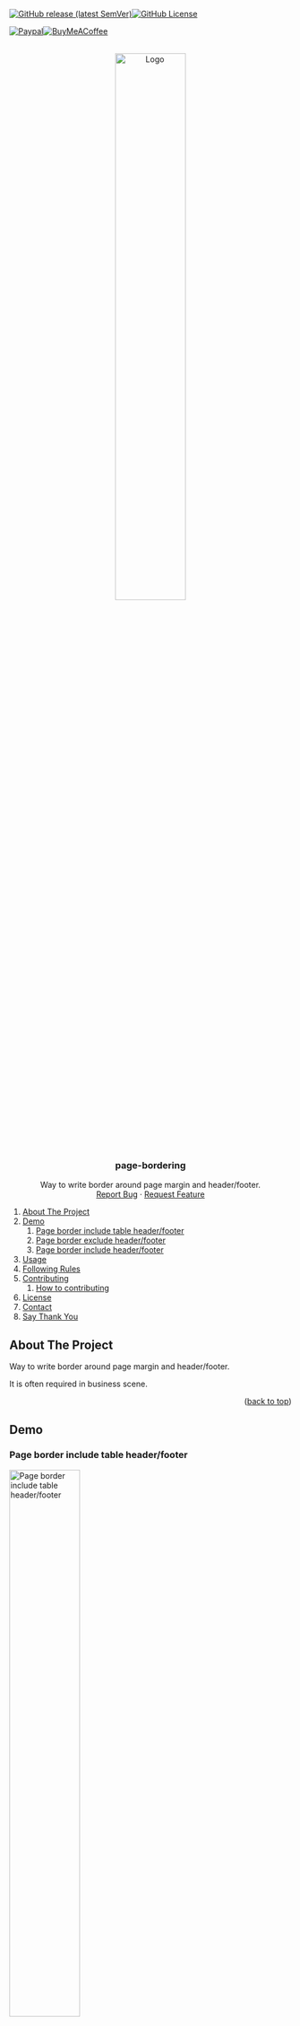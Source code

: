 <a name="readme-top"></a>

<!-- Project Shields -->

[![GitHub release (latest SemVer)][release-shield]][release-url][![GitHub License][license-shield]][license-url]

[![Paypal][Paypal-shield]][Paypal-url][![BuyMeACoffee][BuyMeACoffee-sheild]][BuyMeACoffee-url]

<!-- Project Logo -->
<br />
<div align="center">
  <a href="https://github.com/Shumpei-Tanaka/typst-page-bordering">
    <img src="assets/page-bordering-example-table-header-footer.png" alt="Logo" width="50%" height="50%">
  </a>

  <h3 align="center">page-bordering</h3>

  <p align="center">
    Way to write border around page margin and header/footer.
    <br />
    <a href="https://github.com/Shumpei-Tanaka/typst-page-bordering/issues">Report Bug</a>
    ·
    <a href="https://github.com/Shumpei-Tanaka/typst-page-bordering/issues">Request Feature</a>
  </p>
</div>

<!-- Table of Contents -->

1. [About The Project](#about-the-project)
2. [Demo](#demo)
    1. [Page border include table header/footer](#page-border-include-table-headerfooter)
    2. [Page border exclude header/footer](#page-border-exclude-headerfooter)
    3. [Page border include header/footer](#page-border-include-headerfooter)
3. [Usage](#usage)
4. [Following Rules](#following-rules)
5. [Contributing](#contributing)
    1. [How to contributing](#how-to-contributing)
6. [License](#license)
7. [Contact](#contact)
8. [Say Thank You](#say-thank-you)

## About The Project

Way to write border around page margin and header/footer.

It is often required in business scene.

<p align="right">(<a href="#readme-top">back to top</a>)</p>

## Demo

### Page border include table header/footer

<img src="assets/page-bordering-example-table-header-footer.png" alt="Page border include table header/footer" width="50%" height="50%">

### Page border exclude header/footer

<img src="assets/page-bordering-example-normal-header-footer.png" alt="Page border exclude header/footer" width="50%" height="50%">

### Page border include header/footer

<img src="assets/page-bordering-example-normal-header-footer-border.png" alt="Page border include header/footer" width="50%" height="50%">

<p align="right">(<a href="#readme-top">back to top</a>)</p>

## Usage

This package provide a function: `page-bordering`.

import / setting script is shown below.

```typst
#import "@preview/page-bordering:1.0.0": page-bordering
#show: page-bordering.with(
  margin: (left: 30pt, right: 30pt, top: 60pt, bottom: 60pt),
  expand: 15pt,
  space-top: 15pt,
  space-bottom: 15pt,
  strokeHeader: none,
  strokeFooter: none,
  header: "",
  footer: "",
)
```

`margin` is passed in `page()` function.

`margin` must to be dictionary include 4 direction.

`header` and `footer` is called outside of `page()`.

You can define like `#let header = [element]`, `#let header = {calls}`.

`strokeHeader` and `strokeFooter` is used to config stroke border around header/footer.

`margin`, `space-top`, `space-bottom` and `expand` works like below.

![page-bordering-show-setting](assets/page-bordering-show-setting.png)

<p align="right">(<a href="#readme-top">back to top</a>)</p>

## Following Rules

This repository follows below rules.

-   [Github-Flow][github-flow-url]
-   [Semantic Versioning][semver-url]

<p align="right">(<a href="#readme-top">back to top</a>)</p>

## Contributing

Any contributions you make are **greatly appreciated**.

If you have a suggestion that would make this better, please fork the repo and create a pull request. You can also simply open an issue with the tag "enhancement".
Don't forget to give the project a star! Thanks!

### How to contributing

1. Fork the Project
2. Create your Feature Branch (`git checkout -b AmazingFeature`)
3. Commit your Changes (`git commit -m 'Add some AmazingFeature'`)
4. Push to the Branch (`git push origin AmazingFeature`)
5. Open a Pull Request

<p align="right">(<a href="#readme-top">back to top</a>)</p>

## License

The source code is licensed MIT. See [LICENSE][license-url].

<p align="right">(<a href="#readme-top">back to top</a>)</p>

## Contact

-   Shumpei-Tanaka
    -   s6.tanaka.pub@gmail.com
    -   [S6T5: My Homepage][s6t5-url]

<p align="right">(<a href="#readme-top">back to top</a>)</p>

## Say Thank You

If my works feels you helpful, I would be happy to have your support for me :D

links are below.

-   [https://www.paypal.me/s6tanaka][Paypal-url]
-   [https://www.buymeacoffee.com/s6tanaka][BuyMeACoffee-url]

[![Paypal][Paypal-shield]][Paypal-url][![BuyMeACoffee][BuyMeACoffee-sheild]][BuyMeACoffee-url]

<p align="right">(<a href="#readme-top">back to top</a>)</p>

<!-- Markdown Links & Images -->

[release-shield]: https://img.shields.io/github/v/release/Shumpei-Tanaka/typst-page-bordering?style=flat-square&sort=semver
[release-url]: https://github.com/Shumpei-Tanaka/typst-page-bordering/releases/latest
[license-shield]: https://img.shields.io/github/license/Shumpei-Tanaka/typst-page-bordering?flat-square
[license-url]: /LICENSE
[contributors-shield]: https://img.shields.io/github/contributors/Shumpei-Tanaka/typst-page-bordering.svg?style=flat-square
[contributors-url]: https://github.com/Shumpei-Tanaka/typst-page-bordering/graphs/contributors
[forks-shield]: https://img.shields.io/github/forks/Shumpei-Tanaka/typst-page-bordering.svg?style=flat-square
[forks-url]: https://github.com/Shumpei-Tanaka/typst-page-bordering/network/members
[stars-shield]: https://img.shields.io/github/stars/Shumpei-Tanaka/typst-page-bordering.svg?style=flat-square
[stars-url]: https://github.com/Shumpei-Tanaka/typst-page-bordering/stargazers
[issues-shield]: https://img.shields.io/github/issues/Shumpei-Tanaka/typst-page-bordering.svg?style=flat-square
[issues-url]: https://github.com/Shumpei-Tanaka/typst-page-bordering/issues
[Paypal-shield]: https://img.shields.io/badge/paypal.me-s6tanaka-white?style=flat-square&logo=paypal
[Paypal-url]: https://paypal.me/s6tanaka
[BuyMeACoffee-sheild]: https://img.shields.io/badge/buy_me_a_coffee-s6tanaka-white?style=flat-square&logo=buymeacoffee&logocolor=#FFDD00
[BuyMeACoffee-url]: https://www.buymeacoffee.com/s6tanaka
[github-flow-url]: https://docs.github.com/en/get-started/quickstart/github-flow
[semver-url]: https://semver.org/
[s6t5-url]: https://shumpei-tanaka.github.io/
